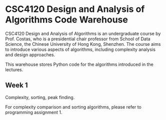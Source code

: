 # CSC4120 Design and Analysis of Algorithms Code Warehouse

CSC4120 Design and Analysis of Algorithms is an undergraduate course by Prof. Costas, who is a presidential chair professor from School of Data Science, the Chinese University of Hong Kong, Shenzhen. The course aims to introduce various aspects of algorithms, including complexity analysis and design approaches.

This warehouse stores Python code for the algorithms introduced in the lectures. 

## Week 1
Complexity, sorting, peak finding.

For complexity comparison and sorting algorithms, please refer to programming assignment 1.


